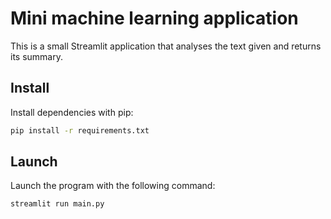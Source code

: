 # Mini machine learning application

This is a small Streamlit application that analyses the text given and returns its summary.

## Install

Install dependencies with pip:

```bash
pip install -r requirements.txt
```

## Launch

Launch the program with the following command:

```bash
streamlit run main.py
```
